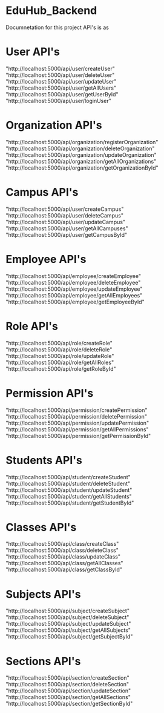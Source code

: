 # EduHub_Backend

Documnetation for this project API's is as 

# User API's
"http://localhost:5000/api/user/createUser"
"http://localhost:5000/api/user/deleteUser"
"http://localhost:5000/api/user/updateUser"
"http://localhost:5000/api/user/getAllUsers"
"http://localhost:5000/api/user/getUserById"
"http://localhost:5000/api/user/loginUser"

# Organization API's
"http://localhost:5000/api/organization/registerOrganization"
"http://localhost:5000/api/organization/deleteOrganization"
"http://localhost:5000/api/organization/updateOrganization"
"http://localhost:5000/api/organization/getAllOrganizations"
"http://localhost:5000/api/organization/getOrganizationById"

# Campus API's
"http://localhost:5000/api/user/createCampus"
"http://localhost:5000/api/user/deleteCampus"
"http://localhost:5000/api/user/updateCampus"
"http://localhost:5000/api/user/getAllCampuses"
"http://localhost:5000/api/user/getCampusById"

# Employee API's
"http://localhost:5000/api/employee/createEmployee"
"http://localhost:5000/api/employee/deleteEmployee"
"http://localhost:5000/api/employee/updateEmployee"
"http://localhost:5000/api/employee/getAllEmployees"
"http://localhost:5000/api/employee/getEmployeeById"

# Role API's
"http://localhost:5000/api/role/createRole"
"http://localhost:5000/api/role/deleteRole"
"http://localhost:5000/api/role/updateRole"
"http://localhost:5000/api/role/getAllRoles"
"http://localhost:5000/api/role/getRoleById"

# Permission API's
"http://localhost:5000/api/permission/createPermission"
"http://localhost:5000/api/permission/deletePermission"
"http://localhost:5000/api/permission/updatePermission"
"http://localhost:5000/api/permission/getAllPermissions"
"http://localhost:5000/api/permission/getPermissionById"

# Students API's
"http://localhost:5000/api/student/createStudent"
"http://localhost:5000/api/student/deleteStudent"
"http://localhost:5000/api/student/updateStudent"
"http://localhost:5000/api/student/getAllStudents"
"http://localhost:5000/api/student/getStudentById"

# Classes API's
"http://localhost:5000/api/class/createClass"
"http://localhost:5000/api/class/deleteClass"
"http://localhost:5000/api/class/updateClass"
"http://localhost:5000/api/class/getAllClasses"
"http://localhost:5000/api/class/getClassById" 

# Subjects API's
"http://localhost:5000/api/subject/createSubject"
"http://localhost:5000/api/subject/deleteSubject"
"http://localhost:5000/api/subject/updateSubject"
"http://localhost:5000/api/subject/getAllSubjects"
"http://localhost:5000/api/subject/getSubjectById" 

# Sections API's
"http://localhost:5000/api/section/createSection"
"http://localhost:5000/api/section/deleteSection"
"http://localhost:5000/api/section/updateSection"
"http://localhost:5000/api/section/getAllSections"
"http://localhost:5000/api/section/getSectionById" 